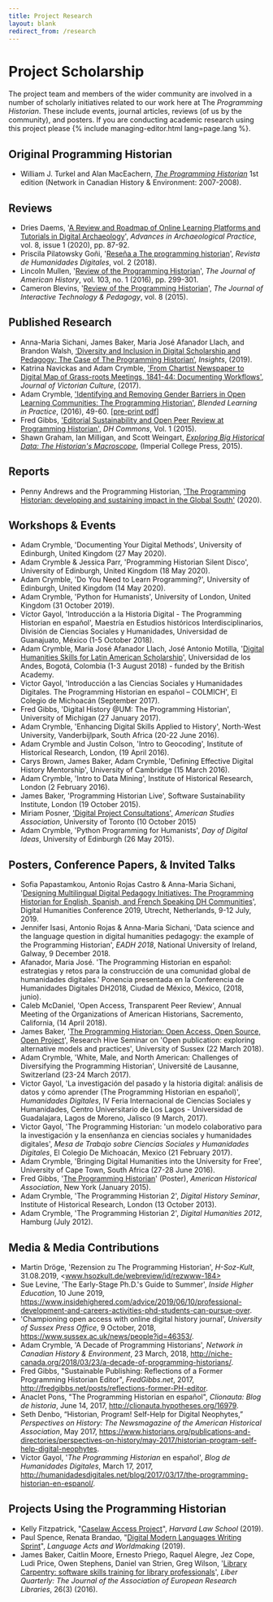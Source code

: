 ```yaml
---
title: Project Research
layout: blank
redirect_from: /research
---
```


# Project Scholarship
The project team and members of the wider community are involved in a number of scholarly initiatives related to our work here at The _Programming Historian_. These include events, journal articles, reviews (of us by the community), and posters. If you are conducting academic research using this project please {% include managing-editor.html lang=page.lang %}.

## Original Programming Historian
* William J. Turkel and Alan MacEachern, [_The Programming Historian_](http://niche-canada.org/wp-content/uploads/2013/09/programming-historian-1.pdf) 1st edition (Network in Canadian History &amp; Environment: 2007-2008).

## Reviews
* Dries Daems, '[A Review and Roadmap of Online Learning Platforms and Tutorials in Digital Archaeology](https://doi.org/10.1017/aap.2019.47)', _Advances in Archaeological Practice_, vol. 8, issue 1 (2020),  pp. 87-92.
* Priscila Pilatowsky Goñi, '[Reseña a The programming historian](http://revistas.uned.es/index.php/RHD/article/view/22420)', _Revista de Humanidades Digitales_, vol. 2 (2018).
* Lincoln Mullen, '[Review of the Programming Historian](https://academic.oup.com/jah/article-abstract/103/1/299/1751315)', _The Journal of American History_, vol. 103, no. 1 (2016), pp. 299-301.
* Cameron Blevins, '[Review of the Programming Historian](http://jitp.commons.gc.cuny.edu/review-of-the-programming-historian/)', _The Journal of Interactive Technology & Pedagogy_, vol. 8 (2015).

## Published Research
* Anna-Maria Sichani, James Baker, Maria José Afanador Llach, and Brandon Walsh, [‘Diversity and Inclusion in Digital Scholarship and Pedagogy: The Case of The Programming Historian’](https://doi.org/10.1629/uksg.465), _Insights_, (2019).
* Katrina Navickas and Adam Crymble, ['From Chartist Newspaper to Digital Map of Grass-roots Meetings, 1841-44: Documenting Workflows'](http://www.tandfonline.com/doi/full/10.1080/13555502.2017.1301179), _Journal of Victorian Culture_, (2017).
* Adam Crymble, ['Identifying and Removing Gender Barriers in Open Learning Communities: The Programming Historian'](http://researchprofiles.herts.ac.uk/portal/files/10476604/Blip_2016_Autumn_2016_Final_Autumn_2016.pdf), _Blended Learning in Practice_, (2016), 49-60. [[pre-print pdf](/researchpapers/openLearningCommunities2016.pdf)]
* Fred Gibbs, ['Editorial Sustainability and Open Peer Review at Programming Historian',](http://web.archive.org/web/20180713014622/http://dhcommons.org/journal/issue-1/editorial-sustainability-and-open-peer-review-programming-historian) _DH Commons_, Vol. 1 (2015).
* Shawn Graham, Ian Milligan, and Scott Weingart, [_Exploring Big Historical Data: The Historian's Macroscope_](http://www.themacroscope.org/2.0/), (Imperial College Press, 2015).

## Reports
* Penny Andrews and the Programming Historian, ['The Programming Historian: developing and sustaining impact in the Global South'](http://doi.org/10.5281/zenodo.3813763) (2020).

## Workshops & Events
* Adam Crymble, 'Documenting Your Digital Methods', University of Edinburgh, United Kingdom (27 May 2020).
* Adam Crymble & Jessica Parr, 'Programming Historian Silent Disco', University of Edinburgh, United Kingdom (18 May 2020).
* Adam Crymble, 'Do You Need to Learn Programming?', University of Edinburgh, United Kingdom (14 May 2020).
* Adam Crymble, 'Python for Humanists', University of London, United Kingdom (31 October 2019).
* Víctor Gayol, 'Introducción a la Historia Digital - The Programming Historian en español', Maestría en Estudios históricos Interdisciplinarios, División de Ciencias Sociales y Humanidades, Universidad de Guanajuato, México (1-5 October 2018).
* Adam Crymble, Maria José Afanador Llach, José Antonio Motilla, '[Digital Humanities Skills for Latin American Scholarship](https://zenodo.org/record/1473414)', Universidad de los Andes, Bogotá, Colombia (1-3 August 2018) - funded by the British Academy.
* Victor Gayol, 'Introducción a las Ciencias Sociales y Humanidades Digitales. The Programming Historian en español – COLMICH', El Colegio de Michoacán (September 2017).
* Fred Gibbs, 'Digital History @UM: The Programming Historian', University of Michigan (27 January 2017).
* Adam Crymble, 'Enhancing Digital Skills Applied to History', North-West University, Vanderbijlpark, South Africa (20-22 June 2016).
* Adam Crymble and Justin Colson, 'Intro to Geocoding', Institute of Historical Research, London, (19 April 2016).
* Carys Brown, James Baker, Adam Crymble, 'Defining Effective Digital History Mentorship', University of Cambridge (15 March 2016).
* Adam Crymble, 'Intro to Data Mining', Institute of Historical Research, London (2 February 2016).
* James Baker, 'Programming Historian Live', Software Sustainability Institute, London (19 October 2015).
* Miriam Posner, ['Digital Project Consultations',](https://dhatasa2015.wordpress.com/) _American Studies Association_, University of Toronto (10 October 2015)
* Adam Crymble, 'Python Programming for Humanists', _Day of Digital Ideas_, University of Edinburgh (26 May 2015).

## Posters, Conference Papers, & Invited Talks
* Sofia Papastamkou, Antonio Rojas Castro & Anna-Maria Sichani, '[Designing Multilingual Digital Pedagogy Initiatives: The Programming Historian for English, Spanish, and French Speaking DH Communities](https://dev.clariah.nl/files/dh2019/boa/1207.html)', Digital Humanities Conference 2019, Utrecht, Netherlands, 9-12 July, 2019.
* Jennifer Isasi, Antonio Rojas & Anna-Maria Sichani, 'Data science and the language question in digital humanities pedagogy: the example of the Programming Historian', *EADH 2018*, National University of Ireland, Galway, 9 December 2018.
* Afanador, Maria José. 'The Programming Historian en español: estrategias y retos para la construcción de una comunidad global de humanidades digitales.' Ponencia presentada en la Conferencia de Humanidades Digitales DH2018, Ciudad de México, México, (2018, junio).
* Caleb McDaniel, 'Open Access, Transparent Peer Review', Annual Meeting of the Organizations of American Historians, Sacremento, California, (14 April 2018).
* James Baker, '[The Programming Historian: Open Access, Open Source, Open Project](https://www.slideshare.net/drjwbaker/the-programming-historian-open-access-open-source-open-project)', Research Hive Seminar on 'Open publication: exploring alternative models and practices', University of Sussex (22 March 2018).
* Adam Crymble, 'White, Male, and North American: Challenges of Diversifying the Programming Historian', Universit&eacute; de Lausanne, Switzerland (23-24 March 2017).
* Victor Gayol, 'La investigación del pasado y la historia digital: análisis de datos y cómo aprender (The Programming Historian en español)', _Humanidades Digitales_, IV Feria Internacional de Ciencias Sociales y Humanidades, Centro Universitario de Los Lagos - Universidad de Guadalajara, Lagos de Moreno, Jalisco (9 March, 2017).
* Victor Gayol, 'The Programming Historian: 'un modelo colaborativo para la investigaci&oacute;n y la ensen&ntilde;anza en ciencias sociales y humanidades digitales', _Mesa de Trabajo sobre Ciencias Sociales y Humanidades Digitales_, El Colegio De Michoac&aacute;n, Mexico (21 February 2017).
* Adam Crymble, 'Bringing Digital Humanities into the University for Free', University of Cape Town, South Africa (27-28 June 2016).
* Fred Gibbs, '<a href="http://fredgibbs.net/assets/images/ph-poster/final-board.png">The Programming Historian</a>' (Poster), _American Historical Association_, New York (January 2015).
* Adam Crymble, 'The Programming Historian 2', _Digital History Seminar_, Institute of Historical Research, London (13 October 2013).
* Adam Crymble, 'The Programming Historian 2', _Digital Humanities 2012_, Hamburg (July 2012).

## Media &amp; Media Contributions
* Martin Dröge, 'Rezension zu The Programming Historian', _H-Soz-Kult_, 31.08.2019, <www.hsozkult.de/webreview/id/rezwww-184>
* Sue Levine, 'The Early-Stage Ph.D.'s Guide to Summer', _Inside Higher Education_, 10 June 2019, <https://www.insidehighered.com/advice/2019/06/10/professional-development-and-careers-activities-phd-students-can-pursue-over>.
* 'Championing open access with online digital history journal', _University of Sussex Press Office_, 9 October, 2018, <https://www.sussex.ac.uk/news/people?id=46353/>.
* Adam Crymble, 'A Decade of Programming Historians', _Network in Canadian History &amp; Environment_, 23 March, 2018, <http://niche-canada.org/2018/03/23/a-decade-of-programming-historians/>.
* Fred Gibbs, "Sustainable Publishing: Reflections of a Former Programming Historian Editor", <em>FredGibbs.net</em>, 2017, <http://fredgibbs.net/posts/reflections-former-PH-editor>.
* Anaclet Pons, "The Programming Historian en español", _Clionauta: Blog de historia_, June 14, 2017, <http://clionauta.hypotheses.org/16979>.
* Seth Denbo, “Historian, Program! Self-Help for Digital Neophytes,” _Perspectives on History: The Newsmagazine of the American Historical Association_, May 2017, <https://www.historians.org/publications-and-directories/perspectives-on-history/may-2017/historian-program-self-help-digital-neophytes>.
* Víctor Gayol, '*The Programming Historian* en español', *Blog de Humanidades Digitales*, March 17, 2017, <http://humanidadesdigitales.net/blog/2017/03/17/the-programming-historian-en-espanol/>.

## Projects Using the Programming Historian
* Kelly Fitzpatrick, "<a href="https://lil.law.harvard.edu/blog/2019/11/12/getting-started-with-caselaw-access-project-data/">Caselaw Access Project</a>", <em>Harvard Law School</em> (2019).
* Paul Spence, Renata Brandao, "<a href="https://languageacts.org/digital-mediations/event/writing-sprint/call-proposals/">Digital Modern Languages Writing Sprint</a>", <em>Language Acts and Worldmaking</em> (2019).
* James Baker, Caitlin Moore, Ernesto Priego, Raquel Alegre, Jez Cope, Ludi Price, Owen Stephens, Daniel van Strien, Greg Wilson, '[Library Carpentry: software skills training for library professionals](https://www.liberquarterly.eu/articles/10176/)', _Liber Quarterly: The Journal of the Association of European Research Libraries_, 26(3) (2016).
